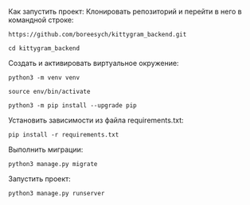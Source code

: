 Как запустить проект:
Клонировать репозиторий и перейти в него в командной строке:
```
https://github.com/boreesych/kittygram_backend.git
```
```
cd kittygram_backend
```
Cоздать и активировать виртуальное окружение:
```
python3 -m venv venv
```
```
source env/bin/activate
```
```
python3 -m pip install --upgrade pip
```
Установить зависимости из файла requirements.txt:
```
pip install -r requirements.txt
```
Выполнить миграции:
```
python3 manage.py migrate
```
Запустить проект:
```
python3 manage.py runserver
```